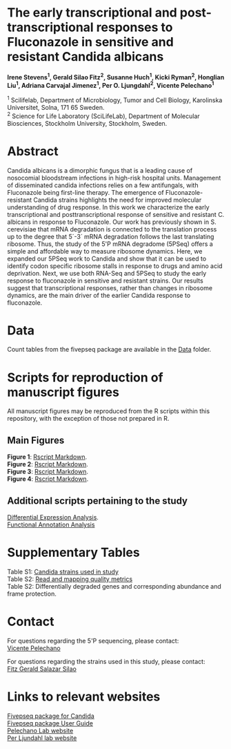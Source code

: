 # **The early transcriptional and post-transcriptional responses to Fluconazole in sensitive and resistant Candida albicans**

**Irene Stevens<sup>1</sup>, Gerald Silao Fitz<sup>2</sup>, Susanne Huch<sup>1</sup>, Kicki Ryman<sup>2</sup>, Honglian Liu<sup>1</sup>, Adriana Carvajal Jimenez<sup>1</sup>, Per O. Ljungdahl<sup>2</sup>, Vicente Pelechano<sup>1</sup>**


<sup>1</sup> Scilifelab, Department of Microbiology, Tumor and Cell Biology, Karolinska Universitet, Solna, 171 65 Sweden.     
<sup>2</sup> Science for Life Laboratory (SciLifeLab), Department of Molecular Biosciences, Stockholm University, Stockholm, Sweden. 


# **Abstract**
Candida albicans is a dimorphic fungus that is a leading cause of nosocomial bloodstream infections in high-risk hospital units. Management of disseminated candida infections relies on a few antifungals, with Fluconazole being first-line therapy. The emergence of Fluconazole-resistant Candida strains highlights the need for improved molecular understanding of drug response. In this work we characterize the early transcriptional and posttranscriptional response of sensitive and resistant C. albicans in response to Fluconazole. Our work has previously shown in S. cerevisiae that mRNA degradation is connected to the translation process up to the degree that 5´-3´ mRNA degradation follows the last translating ribosome. Thus, the study of the 5'P mRNA degradome (5PSeq) offers a simple and affordable way to measure ribosome dynamics. Here, we expanded our 5PSeq work to Candida and show that it can be used to identify codon specific ribosome stalls in response to drugs and amino acid deprivation. Next, we use both RNA-Seq and 5PSeq to study the early response to fluconazole in sensitive and resistant strains. Our results suggest that transcriptional responses, rather than changes in ribosome dynamics, are the main driver of the earlier Candida response to fluconazole.

# **Data**
Count tables from the fivepseq package are available in the [Data](https://github.com/irenestevens8/Candida_degradome/tree/main/Data) folder. 

# **Scripts for reproduction of manuscript figures**
All manuscript figures may be reproduced from the R scripts within this repository, with the exception of those not prepared in R.


## **Main Figures**

**Figure 1**: [Rscript Markdown](https://github.com/irenestevens8/Candida_degradome/blob/main/Figures/Figure%201).     
**Figure 2**: [Rscript Markdown](https://github.com/irenestevens8/Candida_degradome/blob/main/Figures/Markdown/Figure-2.md).  
**Figure 3**: [Rscript Markdown](https://github.com/irenestevens8/Candida_degradome).                    
**Figure 4**: [Rscript Markdown](https://github.com/irenestevens8/Candida_degradome).    

## **Additional scripts pertaining to the study**

[Differential Expression Analysis](https://github.com/irenestevens8/Candida_degradome).                   
[Functional Annotation Analysis](https://david.ncifcrf.gov/)

# **Supplementary Tables** 

Table S1: [Candida strains used in study ](https://github.com/irenestevens8/Candida_degradome/tree/main/Supplementary%20Tables/Table%20S1.xlsx)                                                       
Table S2: [Read and mapping quality metrics](https://github.com/irenestevens8/Candida_degradome/tree/main/Supplementary%20Tables/Table%20S2.xlsx)                                      
Table S2: Differentially degraded genes and corresponding abundance and frame protection.

# **Contact** 
For questions regarding the 5'P sequencing, please contact:                                        
[Vicente Pelechano](vicente.pelechano.garcia@ki.se)   

For questions regarding the strains used in this study, please contact:                      
[Fitz Gerald Salazar Silao](fitzgerald.silao@su.se)                               
                         

# **Links to relevant websites** 
[Fivepseq package for Candida ](https://github.com/irenestevens8/fivepseq/tree/Candida)           
[Fivepseq package User Guide](https://fivepseq.readthedocs.io/en/latest/)                             
[Pelechano Lab website](https://pelechanolab.com/)                     
[Per Ljundahl lab website ](https://www.scilifelab.se/researchers/per-o-ljungdahl/)            
